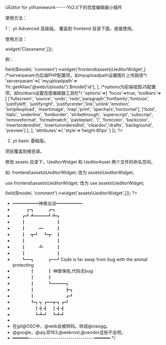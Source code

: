 
UEditor for yiiframework------Yii2.0下的百度编辑器小插件


使用方法：

1： yii Advanced 高级版。
覆盖到 frontend 目录下面，直接使用。

使用方法：

widget('Classname',[]);

例：

<?= $form->field($model, 'comment')->widget('frontend\assets\UeditorWidget',[

/*serverparam为后端PHP配置项，如myuploadpath设置图片上传路径*/
    'serverparam'=>[
        'myuploadpath'=> Yii::getAlias('@web/Uploads/').$model['id'],
    ],

/*options为前端视图JS配置项，如toolbars设置百度编辑器工具栏*/
    'options'=>[
        'focus'=>true,
        'toolbars'=> [
            ['fullscreen', 'source', 'undo', 'redo','paragraph','fontfamily','fontsize', 'justifyleft', 'justifyright', 'justifycenter','link','unlink','emotion', 'simpleupload', 'insertimage', 'map','print', 'spechars','horizontal'],
            ['bold', 'italic', 'underline', 'fontborder', 'strikethrough', 'superscript', 'subscript', 'removeformat', 'formatmatch', 'pasteplain', '|', 'forecolor', 'backcolor', 'insertorderedlist', 'insertunorderedlist', 'cleardoc','drafts', 'background', 'preview']
        ],
    ],

        'attributes'=>[
            'style'=>'height:80px'
        ]
    ]); ?>



2. yii basic 基础版。

项目覆盖到根目录。

修改 assets 目录下，UeditorWidget 和 UeditorAsset 两个文件的命名空间。

如: 
frontend\assets\UeditorWidget;
改为 
assets\UeditorWidget;

use frontend\assets\UeditorWidget;
改为 
use assets\UeditorWidget;

<?= $form->field($model, 'comment')->widget('assets\UeditorWidget',[]); ?>


 * ━━━━━━神兽出没━━━━━━
 * 　　　┏┓　　　┏┓
 * 　　┏┛┻━━━┛┻┓
 * 　　┃　　　　　　　┃
 * 　　┃　　　━　　　┃
 * 　　┃　┳┛　┗┳　┃
 * 　　┃　　　　　　　┃
 * 　　┃　　　┻　　　┃
 * 　　┃　　　　　　　┃
 * 　　┗━┓　　　┏━┛Code is far away from bug with the animal protecting
 * 　　　　┃　　　┃    神兽保佑,代码无bug
 * 　　　　┃　　　┃
 * 　　　　┃　　　┗━━━┓
 * 　　　　┃　　　　　　　┣┓
 * 　　　　┃　　　　　　　┏┛
 * 　　　　┗┓┓┏━┳┓┏┛
 * 　　　　　┃┫┫　┃┫┫
 * 　　　　　┗┻┛　┗┻┛
 *
 * 在git@OSC中，@web会被转码。转成@xiaogg。
 * @google，@qq,@163,@webroot,@vendor这些不会吧。
 * ━━━━━━---------------------------------━━━━━━
 */
  
